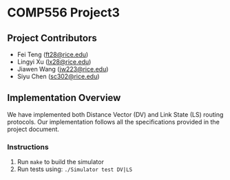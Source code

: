 # COMP556 Project3

## Project Contributors
- Fei Teng (ft28@rice.edu)
- Lingyi Xu (lx28@rice.edu)
- Jiawen Wang (jw223@rice.edu)
- Siyu Chen (sc302@rice.edu)


## Implementation Overview

We have implemented both Distance Vector (DV) and Link State (LS) routing protocols. Our implementation follows all the specifications provided in the project document.


### Instructions
1. Run `make` to build the simulator
2. Run tests using: `./Simulator test DV|LS`



